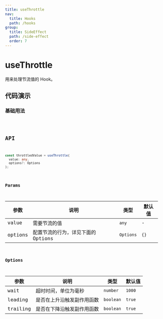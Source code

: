 ```yaml
---
title: useThrottle
nav:
  title: Hooks
  path: /hooks
group:
  title: SideEffect
  path: /side-effect
  order: 7
---
```


# useThrottle

用来处理节流值的 Hook。

## 代码演示

### 基础用法

<code src="./demo/demo1.tsx" />

## API

```typescript
const throttledValue = useThrottle(
  value: any,
  options?: Options
);
```

### Params

| 参数    | 说明                               | 类型      | 默认值 |
|---------|------------------------------------|-----------|--------|
| value   | 需要节流的值                       | `any`     | -      |
| options | 配置节流的行为，详见下面的 Options | `Options` | `{}`   |


### Options

| 参数     | 说明                       | 类型      | 默认值 |
|----------|----------------------------|-----------|--------|
| wait     | 超时时间，单位为毫秒       | `number`  | `1000` |
| leading  | 是否在上升沿触发副作用函数 | `boolean` | `true` |
| trailing | 是否在下降沿触发副作用函数 | `boolean` | `true` |

